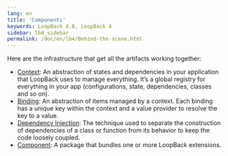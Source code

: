 ```yaml
---
lang: en
title: 'Components'
keywords: LoopBack 4.0, LoopBack 4
sidebar: lb4_sidebar
permalink: /doc/en/lb4/Behind-the-scene.html
---
```


Here are the infrastructure that get all the artifacts working together:

- [Context](Context.md): An abstraction of states and dependencies in your
  application that LoopBack uses to manage everything. It’s a global registry
  for everything in your app (configurations, state, dependencies, classes and
  so on).
- [Binding](Binding.md): An abstraction of items managed by a context. Each
  binding has a unique key within the context and a value provider to resolve
  the key to a value.
- [Dependency Injection](Dependency-injection.md): The technique used to
  separate the construction of dependencies of a class or function from its
  behavior to keep the code loosely coupled.
- [Component](Components.md): A package that bundles one or more LoopBack
  extensions.
